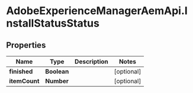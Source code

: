 # AdobeExperienceManagerAemApi.InstallStatusStatus

## Properties

Name | Type | Description | Notes
------------ | ------------- | ------------- | -------------
**finished** | **Boolean** |  | [optional] 
**itemCount** | **Number** |  | [optional] 


